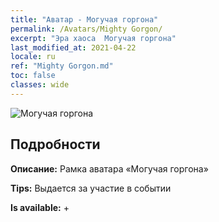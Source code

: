 ```yaml
---
title: "Аватар - Могучая горгона"
permalink: /Avatars/Mighty Gorgon/
excerpt: "Эра хаоса  Могучая горгона"
last_modified_at: 2021-04-22
locale: ru
ref: "Mighty Gorgon.md"
toc: false
classes: wide
---
```

 ![Могучая горгона](/images/a/avatarFrame_60.png)

## Подробности

 **Описание:** Рамка аватара «Могучая горгона» 

 **Tips:** Выдается за участие в событии 

 **Is available:**  + 

